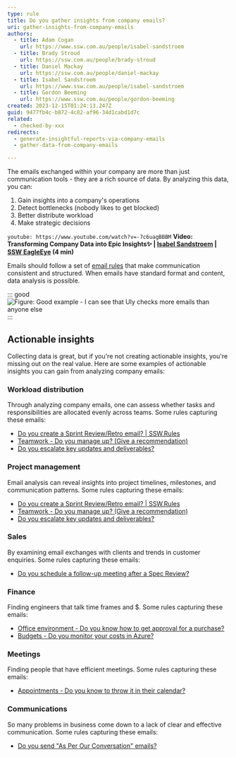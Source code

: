 ```yaml
---
type: rule
title: Do you gather insights from company emails?
uri: gather-insights-from-company-emails
authors:
  - title: Adam Cogan
    url: https://www.ssw.com.au/people/isabel-sandstroem
  - title: Brady Stroud
    url: https://ssw.com.au/people/brady-stroud
  - title: Daniel Mackay
    url: https://ssw.com.au/people/daniel-mackay
  - title: Isabel Sandstroem
    url: https://www.ssw.com.au/people/isabel-sandstroem
  - title: Gordon Beeming
    url: https://www.ssw.com.au/people/gordon-beeming
created: 2023-12-15T01:24:13.247Z
guid: 9477fb4c-b872-4c82-af96-34d1cabd1d7c
related:
  - checked-by-xxx
redirects:
  - generate-insightful-reports-via-company-emails
  - gather-data-from-company-emails

---
```


The emails exchanged within your company are more than just communication tools - they are a rich source of data. By analyzing this data, you can:

<!--endintro-->

1. Gain insights into a company's operations
2. Detect bottlenecks (nobody likes to get blocked)
3. Better distribute workload
4. Make strategic decisions

`youtube: https://www.youtube.com/watch?v=-7c6uagBBBM`
**Video: Transforming Company Data into Epic Insights✨ | [Isabel Sandstroem](https://www.ssw.com.au/people/isabel-sandstroem) | [SSW EagleEye](https://ssweagleeye.com/) (4 min)**

Emails should follow a set of [email rules](/rules-to-better-email) that make communication consistent and structured. When emails have standard format and content, data analysis is possible.

::: good
![Figure: Good example - I can see that Uly checks more emails than anyone else](eagleeyepbireport.jpg)
:::

## Actionable insights

Collecting data is great, but if you're not creating actionable insights, you're missing out on the real value. Here are some examples of actionable insights you can gain from analyzing company emails:

### Workload distribution

Through analyzing company emails, one can assess whether tasks and responsibilities are allocated evenly across teams. Some rules capturing these emails:

- [Do you create a Sprint Review/Retro email? | SSW.Rules](https://www.ssw.com.au/rules/sprint-review-retro-email/)
- [Teamwork - Do you manage up? (Give a recommendation)](https://www.ssw.com.au/rules/do-you-manage-up/)
- [Do you escalate key updates and deliverables?](https://www.ssw.com.au/rules/escalate-key-updates/)

### Project management

Email analysis can reveal insights into project timelines, milestones, and communication patterns. Some rules capturing these emails:

- [Do you create a Sprint Review/Retro email? | SSW.Rules](https://www.ssw.com.au/rules/sprint-review-retro-email/)
- [Teamwork - Do you manage up? (Give a recommendation)](https://www.ssw.com.au/rules/do-you-manage-up/)
- [Do you escalate key updates and deliverables?](https://www.ssw.com.au/rules/escalate-key-updates/)

### Sales

By examining email exchanges with clients and trends in customer enquiries. Some rules capturing these emails:

- [Do you schedule a follow-up meeting after a Spec Review?](https://www.ssw.com.au/rules/schedule-followup-meeting-after-spec-review/)

### Finance

Finding engineers that talk time frames and $. Some rules capturing these emails:

- [Office environment - Do you know how to get approval for a purchase?](https://www.ssw.com.au/rules/purchase-please/)
- [Budgets - Do you monitor your costs in Azure?](https://www.ssw.com.au/rules/azure-budgets/)

### Meetings

Finding people that have efficient meetings. Some rules capturing these emails:

- [Appointments - Do you know to throw it in their calendar?](https://www.ssw.com.au/rules/appointments-throw-it-in-their-calendar/)

### Communications

So many problems in business come down to a lack of clear and effective communication. Some rules capturing these emails:

- [Do you send "As Per Our Conversation" emails?](https://www.ssw.com.au/rules/as-per-our-conversation-emails/)

<!--
# Anatomy of an EagleEye rule
=============================
What are we looking at? Email
What are the insights? See bullets above
Video
Actionable insights - How we change process off the data
-->
